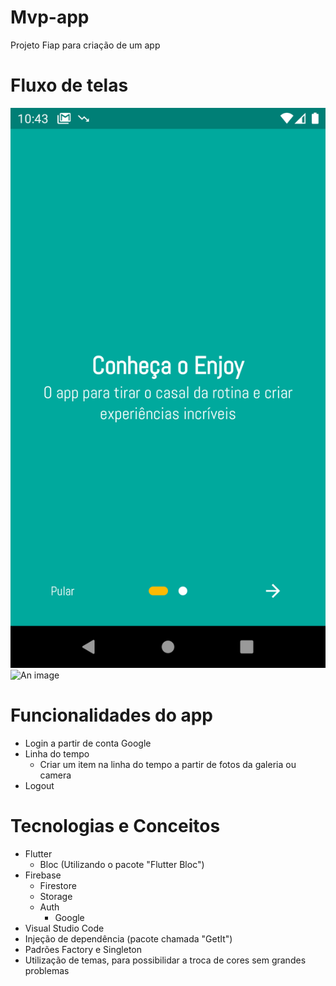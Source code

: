 # Mvp-app
Projeto Fiap para criação de um app

# Fluxo de telas
![Alt text](/assets/preview/01.png?raw=true "Optional Title") <!-- .element height="50%" width="50%" -->
![An image](images/an_image.jpg) <!-- .element height="50%" width="50%" -->

# Funcionalidades do app
- Login a partir de conta Google
- Linha do tempo
    - Criar um item na linha do tempo a partir de fotos da galeria ou camera
- Logout

# Tecnologias e Conceitos
- Flutter
    - Bloc (Utilizando o pacote "Flutter Bloc")
- Firebase
    - Firestore
    - Storage
    - Auth
        - Google
- Visual Studio Code
- Injeção de dependência (pacote chamada "GetIt")
- Padrões Factory e Singleton
- Utilização de temas, para possibilidar a troca de cores sem grandes problemas
